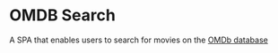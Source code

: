 # OMDB Search
A SPA that enables users to search for movies on the [OMDb database](https://www.omdbapi.com/)